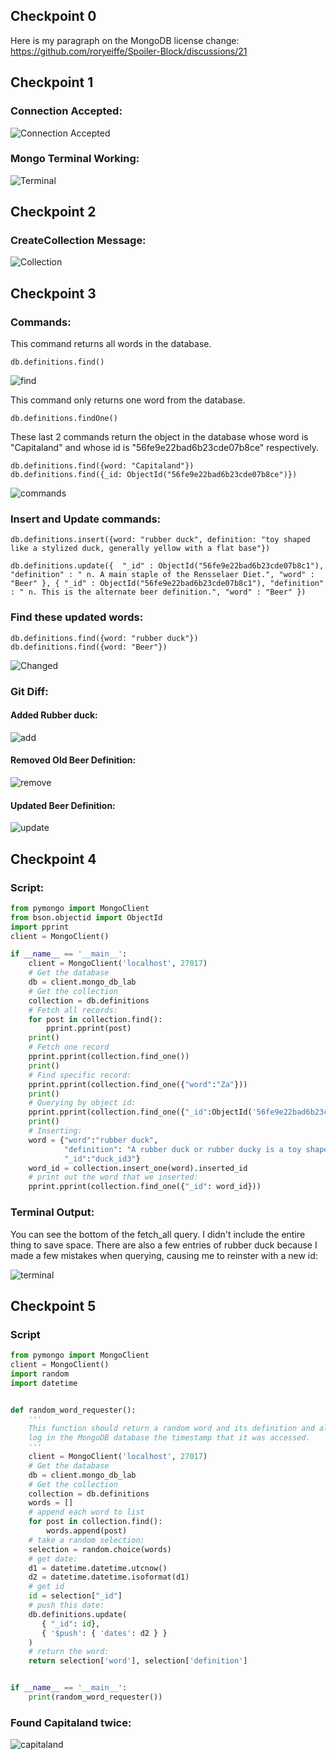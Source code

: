 ## Checkpoint 0

Here is my paragraph on the MongoDB license change:
https://github.com/roryeiffe/Spoiler-Block/discussions/21

## Checkpoint 1

### Connection Accepted:

![Connection Accepted](check1.1.png)

### Mongo Terminal Working:

![Terminal](check1.2.png)

## Checkpoint 2

### CreateCollection Message:

![Collection](check2.1.png)

## Checkpoint 3

### Commands:

This command returns all words in the database.
```
db.definitions.find()
```

![find](check3.1.png)

This command only returns one word from the database.
```
db.definitions.findOne()
```

These last 2 commands return the object in the database whose word is "Capitaland" and whose id is "56fe9e22bad6b23cde07b8ce" respectively.
```
db.definitions.find({word: "Capitaland"}) 
db.definitions.find({_id: ObjectId("56fe9e22bad6b23cde07b8ce")})
```

![commands](check3.2.png)


### Insert and Update commands:
```
db.definitions.insert({word: "rubber duck", definition: "toy shaped like a stylized duck, generally yellow with a flat base"})

db.definitions.update({  "_id" : ObjectId("56fe9e22bad6b23cde07b8c1"), "definition" : " n. A main staple of the Rensselaer Diet.", "word" : "Beer" }, { "_id" : ObjectId("56fe9e22bad6b23cde07b8c1"), "definition" : " n. This is the alternate beer definition.", "word" : "Beer" })
```

### Find these updated words:
```
db.definitions.find({word: "rubber duck"}) 
db.definitions.find({word: "Beer"})
```

![Changed](check3.3.png)


### Git Diff:

#### Added Rubber duck:

![add](check3.4.png)

#### Removed Old Beer Definition:

![remove](check3.5.png)

#### Updated Beer Definition:

![update](check3.6.png)

## Checkpoint 4

### Script:

```python
from pymongo import MongoClient
from bson.objectid import ObjectId
import pprint
client = MongoClient()

if __name__ == '__main__':
    client = MongoClient('localhost', 27017)
    # Get the database
    db = client.mongo_db_lab
    # Get the collection
    collection = db.definitions
    # Fetch all records:
    for post in collection.find():
    	pprint.pprint(post)
    print()
    # Fetch one record
    pprint.pprint(collection.find_one())
    print()
    # Find specific record:
    pprint.pprint(collection.find_one({"word":"Za"}))
    print()
    # Querying by object id:
    pprint.pprint(collection.find_one({"_id":ObjectId('56fe9e22bad6b23cde07b945')}))
    print()
    # Inserting:
    word = {"word":"rubber duck",
    		"definition": "A rubber duck or rubber ducky is a toy shaped like a stylized duck, generally yellow with a flat base.",
    		"_id":"duck_id3"}
    word_id = collection.insert_one(word).inserted_id
    # print out the word that we inserted:
    pprint.pprint(collection.find_one({"_id": word_id}))
```

### Terminal Output:

You can see the bottom of the fetch_all query. I didn't include the entire thing to save space. There are also a few entries of rubber duck because I made a few mistakes when querying, causing me to reinster with a new id:

![terminal](check4.1.png)


## Checkpoint 5

### Script

```python
from pymongo import MongoClient
client = MongoClient()
import random
import datetime


def random_word_requester():
    '''
    This function should return a random word and its definition and also
    log in the MongoDB database the timestamp that it was accessed.
    '''
    client = MongoClient('localhost', 27017)
    # Get the database
    db = client.mongo_db_lab
    # Get the collection
    collection = db.definitions
    words = []
    # append each word to list
    for post in collection.find():
    	words.append(post)
    # take a random selection:
    selection = random.choice(words)
    # get date:
    d1 = datetime.datetime.utcnow()
    d2 = datetime.datetime.isoformat(d1)
    # get id
    id = selection["_id"]
    # push this date:
    db.definitions.update(
	   { "_id": id},
	   { '$push': { 'dates': d2 } }
	)
    # return the word:
    return selection['word'], selection['definition']


if __name__ == '__main__':
    print(random_word_requester())

```

### Found Capitaland twice:

![capitaland](check5.1.png)

